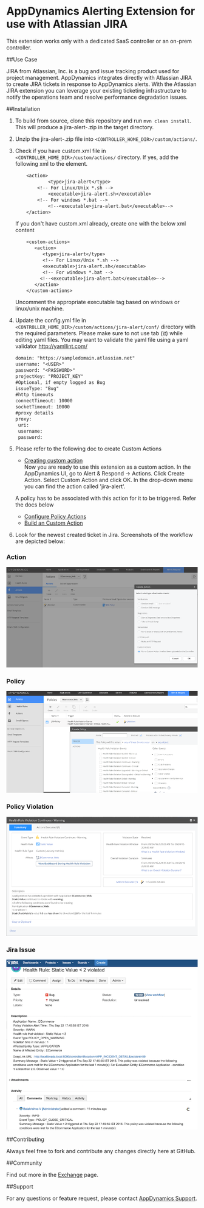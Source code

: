 # AppDynamics Alerting Extension for use with Atlassian JIRA

This extension works only with a dedicated SaaS controller or an on-prem controller.

##Use Case

JIRA from Atlassian, Inc. is a bug and issue tracking product used for project management. AppDynamics integrates directly with Atlassian JIRA to create JIRA tickets in response to AppDynamics alerts. With the Atlassian JIRA extension you can leverage your existing ticketing infrastructure to notify the operations team and resolve performance degradation issues.


##Installation

1. To build from source, clone this repository and run `mvn clean install`. This will produce a jira-alert-<version>.zip in the target directory.

2. Unzip the jira-alert-<version>.zip file into `<CONTROLLER_HOME_DIR>/custom/actions/`.

3. Check if you have custom.xml file in `<CONTROLLER_HOME_DIR>/custom/actions/` directory. If yes, add the following xml to the <custom-actions> element.
       
      ```
          <action>
                  <type>jira-alert</type>
              <!-- For Linux/Unix *.sh -->
                  <executable>jira-alert.sh</executable>
              <!-- For windows *.bat -->
                  <!--<executable>jira-alert.bat</executable>-->
          </action>
      ```
       
   If you don't have custom.xml already, create one with the below xml content   
       
      ```
          <custom-actions>
             <action>
                <type>jira-alert</type>
                <!-- For Linux/Unix *.sh -->
                <executable>jira-alert.sh</executable>
                <!-- For windows *.bat -->
               <!--<executable>jira-alert.bat</executable>-->
             </action>
          </custom-actions>
      ```
            
   Uncomment the appropriate executable tag based on windows or linux/unix machine.

4. Update the config.yml file in `<CONTROLLER_HOME_DIR>/custom/actions/jira-alert/conf/` directory with the required parameters. Please make sure to not use tab (\t) while editing yaml files. You may want to validate the yaml file using a yaml validator http://yamllint.com/
  
      ```
      domain: "https://sampledomain.atlassian.net"
      username: "<USER>"
      password: "<PASSWORD>"
      projectKey: "PROJECT_KEY"
      #Optional, if empty logged as Bug
      issueType: "Bug"
      #http timeouts
      connectTimeout: 10000
      socketTimeout: 10000
      #proxy details
      proxy:
       uri:
       username:
       password:
      ```
  
5. Please refer to the following doc to create Custom Actions
     * [Creating custom action](https://docs.appdynamics.com/display/PRO42/Custom+Actions)         
   Now you are ready to use this extension as a custom action. In the AppDynamics UI, go to Alert & Respond -> Actions. Click Create Action. Select Custom Action and click OK. In the drop-down menu you can find the action called 'jira-alert'.
   
   A policy has to be associated with this action for it to be triggered. Refer the docs below
     * [Configure Policy Actions](https://docs.appdynamics.com/display/PRO42/Configure+Policies)
     * [Build an Custom Action](https://docs.appdynamics.com/display/PRO42/Build+a+Custom+Action)

6. Look for the newest created ticket in Jira. 
Screenshots of the workflow are depicted below:

### Action
![](https://raw.githubusercontent.com/Appdynamics/jira-alerting-extension/master/screenshots/CreateAction.png)

### Policy
![](https://raw.githubusercontent.com/Appdynamics/jira-alerting-extension/master/screenshots/CreatePolicy.png)

### Policy Violation
![](https://raw.githubusercontent.com/Appdynamics/jira-alerting-extension/master/screenshots/PolicyViolation.png)

### Jira Issue
![](https://raw.githubusercontent.com/Appdynamics/jira-alerting-extension/master/screenshots/JIRA_Issue.png)


##Contributing

Always feel free to fork and contribute any changes directly here at GitHub.

##Community

Find out more in the [Exchange](https://www.appdynamics.com/community/exchange/extension/atlassian-jira-alerting-extension/) page.

##Support

For any questions or feature request, please contact [AppDynamics Support](mailto:help@appdynamics.com).
